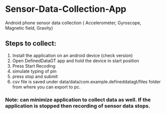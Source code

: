 # Sensor-Data-Collection-App
Android phone sensor data collection ( Accelerometer, Gyroscope, Magnetic field, Gravity)

## Steps to collect:
1. Install the application on an android device (check version)
2. Open DefinedDataGT app and hold the device in start position
3. Press Start Recoding
4. simulate typing of pin
5. press stop and submit
6. csv file is saved under data/data/com.example.defineddatagt/files folder from where you can export to pc.

### Note: can minimize application to collect data as well. If the application is stopped then recording of sensor data stops.

